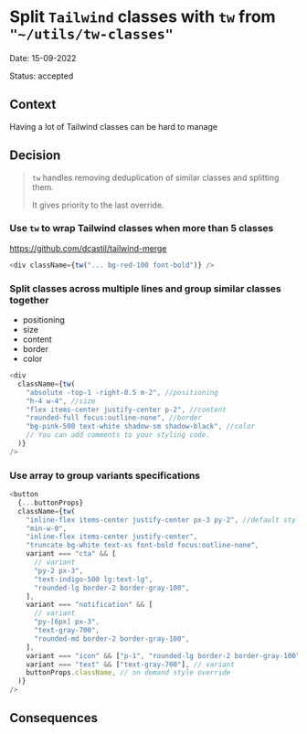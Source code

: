 # Split `Tailwind` classes with `tw` from `"~/utils/tw-classes"`

Date: 15-09-2022

Status: accepted

## Context

Having a lot of Tailwind classes can be hard to manage

## Decision

> `tw` handles removing deduplication of similar classes and splitting them.
>
> It gives priority to the last override.

### Use `tw` to wrap Tailwind classes when more than 5 classes

https://github.com/dcastil/tailwind-merge

```js
<div className={tw("... bg-red-100 font-bold")} />
```

### Split classes across multiple lines and group similar classes together

- positioning
- size
- content
- border
- color

```js
<div
  className={tw(
    "absolute -top-1 -right-0.5 m-2", //positioning
    "h-4 w-4", //size
    "flex items-center justify-center p-2", //content
    "rounded-full focus:outline-none", //border
    "bg-pink-500 text-white shadow-sm shadow-black", //color
    // You can add comments to your styling code.
  )}
/>
```

### Use array to group variants specifications

```js
<button
  {...buttonProps}
  className={tw(
    "inline-flex items-center justify-center px-3 py-2", //default style
    "min-w-0",
    "inline-flex items-center justify-center",
    "truncate bg-white text-xs font-bold focus:outline-none",
    variant === "cta" && [
      // variant
      "py-2 px-3",
      "text-indigo-500 lg:text-lg",
      "rounded-lg border-2 border-gray-100",
    ],
    variant === "notification" && [
      // variant
      "py-[6px] px-3",
      "text-gray-700",
      "rounded-md border-2 border-gray-100",
    ],
    variant === "icon" && ["p-1", "rounded-lg border-2 border-gray-100"], // variant
    variant === "text" && ["text-gray-700"], // variant
    buttonProps.className, // on demand style override
  )}
/>
```

## Consequences
